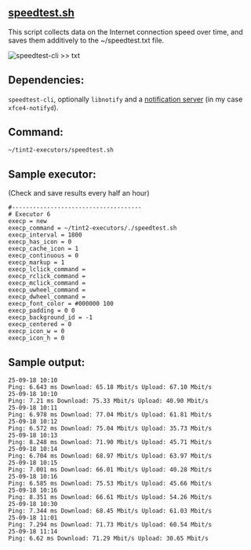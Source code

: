 ## [speedtest.sh](https://github.com/nwg-piotr/tint2-executors/blob/master/speedtest.sh)

This script collects data on the Internet connection speed over time, and saves them additively to the ~/speedtest.txt file.

![speedtest-cli >> txt](http://nwg.pl/wiki-tint2-executors/speedtest-cli-txt.png)

## Dependencies:
`speedtest-cli`, optionally `libnotify` and a [notification server](https://wiki.archlinux.org/index.php/Desktop_notifications#Notification_servers) (in my case `xfce4-notifyd`).

## Command:
`~/tint2-executors/speedtest.sh`

## Sample executor:
(Check and save results every half an hour)

```
#-------------------------------------
# Executor 6
execp = new
execp_command = ~/tint2-executors/./speedtest.sh
execp_interval = 1800
execp_has_icon = 0
execp_cache_icon = 1
execp_continuous = 0
execp_markup = 1
execp_lclick_command = 
execp_rclick_command = 
execp_mclick_command = 
execp_uwheel_command = 
execp_dwheel_command = 
execp_font_color = #000000 100
execp_padding = 0 0
execp_background_id = -1
execp_centered = 0
execp_icon_w = 0
execp_icon_h = 0
```
## Sample output:

```
25-09-18 10:10
Ping: 6.643 ms Download: 65.18 Mbit/s Upload: 67.10 Mbit/s
25-09-18 10:10
Ping: 7.21 ms Download: 75.33 Mbit/s Upload: 40.90 Mbit/s
25-09-18 10:11
Ping: 6.978 ms Download: 77.04 Mbit/s Upload: 61.81 Mbit/s
25-09-18 10:12
Ping: 6.572 ms Download: 75.04 Mbit/s Upload: 35.73 Mbit/s
25-09-18 10:13
Ping: 8.248 ms Download: 71.90 Mbit/s Upload: 45.71 Mbit/s
25-09-18 10:14
Ping: 6.704 ms Download: 68.97 Mbit/s Upload: 63.97 Mbit/s
25-09-18 10:15
Ping: 7.001 ms Download: 66.01 Mbit/s Upload: 40.28 Mbit/s
25-09-18 10:16
Ping: 6.585 ms Download: 75.53 Mbit/s Upload: 45.66 Mbit/s
25-09-18 10:16
Ping: 8.351 ms Download: 66.61 Mbit/s Upload: 54.26 Mbit/s
25-09-18 10:30
Ping: 7.344 ms Download: 68.45 Mbit/s Upload: 61.03 Mbit/s
25-09-18 11:01
Ping: 7.294 ms Download: 71.73 Mbit/s Upload: 60.54 Mbit/s
25-09-18 11:14
Ping: 6.62 ms Download: 71.29 Mbit/s Upload: 30.65 Mbit/s
```